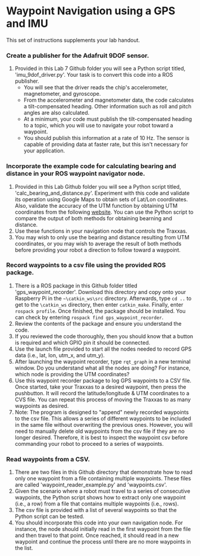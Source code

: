 # Waypoint Navigation using a GPS and IMU

This set of instructions supplements your lab handout.


### Create a publisher for the Adafruit 9DOF sensor.
1. Provided in this Lab 7 Github folder you will see a Python script titled, 'imu_9dof_driver.py'.  Your task is to convert this code into a ROS publisher.
    + You will see that the driver reads the chip's accelerometer, magnetometer, and gyroscope.  
    + From the accelerometer and magnetometer data, the code calculates a tilt-compensated heading.  Other information such as roll and pitch angles are also calculated.
    + At a minimum, your code must publish the tilt-compensated heading to a topic, which you will use to navigate your robot toward a waypoint.   
    + You should publish this information at a rate of 10 Hz.  The sensor is capable of providing data at faster rate, but this isn't necessary for your application.  

### Incorporate the example code for calculating bearing and distance in your ROS waypoint navigator node.
1.  Provided in this Lab Github folder you will see a Python script titled, 'calc_bearing_and_distance.py'.  Experiment with this code and validate its operation using Google Maps to obtain sets of Lat/Lon coordinates.  Also, validate the accuracy of the UTM function by obtaining UTM coordinates from the following [website](https://mappingsupport.com/p/coordinates-utm-google-maps.html).  You can use the Python script to compare the output of both methods for obtaining bearning and distance.
2.  Use these functions in your navigation node that controls the Traxxas.  
3.  You may wish to only use the bearing and distance resulting from UTM coordinates, or you may wish to average the result of both methods before providing your robot a direction to follow toward a waypoint.

### Record waypoints to a csv file using the provided ROS package.
1.  There is a ROS package in this Github folder titled 'gps_waypoint_recorder'.  Download this directory and copy onto your Raspberry Pi in the `~\catkin_ws\src` directory.  Afterwards, type `cd ..` to get to the `\catkin_ws` directory, then enter `catkin_make`.  Finally, enter `rospack profile`.  Once finished, the package should be installed.  You can check by entering `rospack find gps_waypoint_recorder`.   
2.  Review the contents of the package and ensure you understand the code.
3.  If you reviewed the code thoroughly, then you should know that a button is required and which GPIO pin it should be connected.
4.  Use the launch file provided to start all the nodes needed to record GPS data (i.e., lat, lon, utm_x, and utm_y).
5.  After launching the waypoint recorder, type `rqt_graph` in a new terminal window.  Do you understand what all the nodes are doing?  For instance, which node is providing the UTM coordinates?
6.  Use this waypoint recorder package to log GPS waypoints to a CSV file.  Once started, take your Traxxas to a desired waypoint, then press the pushbutton.  It will record the latitude/longitude & UTM coordinates to a CVS file.  You can repeat this process of moving the Traxxas to as many waypoints as desired.     
7.  Note:  The program is designed to "append" newly recorded waypoints to the csv file.  This allows a series of different waypoints to be included in the same file without overwriting the previous ones.  However, you will need to manually delete old waypoints from the csv file if they are no longer desired.  Therefore, it is best to inspect the waypoint csv before commanding your robot to proceed to a series of waypoints. 

### Read waypoints from a CSV.
1.  There are two files in this Github directory that demonstrate how to read only one waypoint from a file containing multiple waypoints.  These files are called 'waypoint_reader_example.py' and 'waypoints.csv'.  
2.  Given the scenario where a robot must travel to a series of consecutive waypoints, the Python script shows how to extract only one waypoint (i.e., a row) from a file that contains multiple waypoints (i.e., rows).  
3.  The csv file is provided with a list of several waypoints so that the Python script can be tested.
4.  You should incorporate this code into your own navigation node.  For instance, the node should initially read in the first waypoint from the file and then travel to that point.  Once reached, it should read in a new waypoint and continue the process until there are no more waypoints in the list.

 

